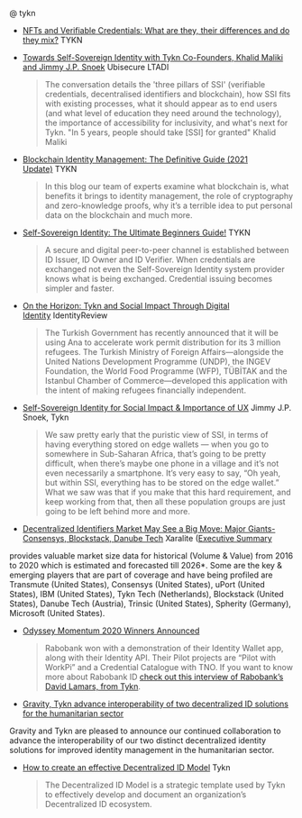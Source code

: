 @ tykn

* [NFTs and Verifiable Credentials: What are they, their differences and do they mix?](https://www.youtube.com/watch?v%3DqEjgI2nVLb0) TYKN
* [Towards Self-Sovereign Identity with Tykn Co-Founders, Khalid Maliki and Jimmy J.P. Snoek](https://open.spotify.com/episode/37WCJ39VocsCKrgBEK3doO) Ubisecure LTADI
  > The conversation details the 'three pillars of SSI' (verifiable credentials, decentralised identifiers and blockchain), how SSI fits with existing processes, what it should appear as to end users (and what level of education they need around the technology), the importance of accessibility for inclusivity, and what's next for Tykn. "In 5 years, people should take [SSI] for granted" Khalid Maliki
* [Blockchain Identity Management: The Definitive Guide (2021 Update)](https://tykn.tech/identity-management-blockchain/) TYKN
  > In this blog our team of experts examine what blockchain is, what benefits it brings to identity management, the role of cryptography and zero-knowledge proofs, why it’s a terrible idea to put personal data on the blockchain and much more.
* [Self-Sovereign Identity: The Ultimate Beginners Guide!](https://tykn.tech/self-sovereign-identity/) TYKN
  > A secure and digital peer-to-peer channel is established between ID Issuer, ID Owner and ID Verifier. When credentials are exchanged not even the Self-Sovereign Identity system provider knows what is being exchanged. Credential issuing becomes simpler and faster.
* [On the Horizon: Tykn and Social Impact Through Digital Identity](https://identityreview.com/on-the-horizon-tykn-and-social-impact-through-digital-identity/) IdentityReview
  > The Turkish Government has recently announced that it will be using Ana to accelerate work permit distribution for its 3 million refugees. The Turkish Ministry of Foreign Affairs—alongside the United Nations Development Programme (UNDP), the INGEV Foundation, the World Food Programme (WFP), TÜBİTAK and the Istanbul Chamber of Commerce—developed this application with the intent of making refugees financially independent.
* [Self-Sovereign Identity for Social Impact & Importance of UX](https://northernblock.io/self-sovereign-identity-for-social-impact-with-jimmy-snoek/) Jimmy J.P. Snoek, Tykn
  > We saw pretty early that the puristic view of SSI, in terms of having everything stored on edge wallets — when you go to somewhere in Sub-Saharan Africa, that’s going to be pretty difficult, when there’s maybe one phone in a village and it’s not even necessarily a smartphone. It’s very easy to say, “Oh yeah, but within SSI, everything has to be stored on the edge wallet.” What we saw was that if you make that this hard requirement, and keep working from that, then all these population groups are just going to be left behind more and more.

* [Decentralized Identifiers Market May See a Big Move: Major Giants- Consensys, Blockstack, Danube Tech](https://xaralite.com/1746487/news/decentralized-identifiers-market-may-see-a-big-move-major-giants-consensys-blockstack-danube-tech/) Xaralite ([Executive Summary](https://www.advancemarketanalytics.com/reports/197045-global-decentralized-identifiers-market)

provides valuable market size data for historical (Volume & Value) from 2016 to 2020 which is estimated and forecasted till 2026*. Some are the key & emerging players that are part of coverage and have being profiled are Transmute (United States), Consensys (United States), uPort (United States), IBM (United States), Tykn Tech (Netherlands), Blockstack (United States), Danube Tech (Austria), Trinsic (United States), Spherity (Germany), Microsoft (United States).
* [Odyssey Momentum 2020 Winners Announced](https://solutions.odyssey.org/hackathon-2020-dutch-blockchain-coalition-ministry-of-the-interior-challenge-self-sovereign-identity-in-action/)
  > Rabobank won with a demonstration of their Identity Wallet app, along with their Identity API. Their Pilot projects are “Pilot with WorkPi” and a Credential Catalogue with TNO. If you want to know more about Rabobank ID [check out this interview of Rabobank’s David Lamars, from Tykn](https://tykn.tech/rabobank-ssi/).
* [Gravity, Tykn advance interoperability of two decentralized ID solutions for the humanitarian sector](https://medium.com/gravity-earth/gravity-tykn-advance-interoperability-of-two-decentralized-id-solutions-for-the-humanitarian-sector-899847099d0e)

Gravity and Tykn are pleased to announce our continued collaboration to advance the interoperability of our two distinct decentralized identity solutions for improved identity management in the humanitarian sector.
* [How to create an effective Decentralized ID Model](https://tykn.tech/decentralized-id-model/) Tykn
  > The Decentralized ID Model is a strategic template used by Tykn to effectively develop and document an organization’s Decentralized ID ecosystem.
